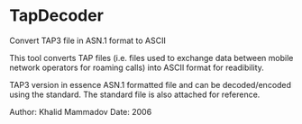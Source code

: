 # TapDecoder
Convert TAP3 file in ASN.1 format to ASCII


This tool converts TAP files (i.e. files used to exchange data between mobile 
network operators for roaming calls) into ASCII format for readibility. 

TAP3 version in essence ASN.1 formatted file and can be decoded/encoded using the standard. 
The standard file is also attached for reference. 


Author: Khalid Mammadov
Date: 2006
